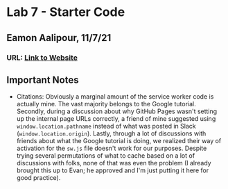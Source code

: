 # Lab 7 - Starter Code

## Eamon Aalipour, 11/7/21

### URL: [Link to Website](https://aalipoure34.github.io/Lab7_Starter/)

## Important Notes

- Citations: Obviously a marginal amount of the service worker code is actually mine. The vast majority belongs to the Google tutorial. Secondly, during a discussion about why GitHub Pages wasn't setting up the internal page URLs correctly, a friend of mine suggested using `window.location.pathname` instead of what was posted in Slack (`window.location.origin`). Lastly, through a lot of discussions with friends about what the Google tutorial is doing, we realized their way of activation for the `sw.js` file doesn't work for our purposes. Despite trying several permutations of what to cache based on a lot of discussions with folks, none of that was even the problem (I already brought this up to Evan; he approved and I'm just putting it here for good practice).
